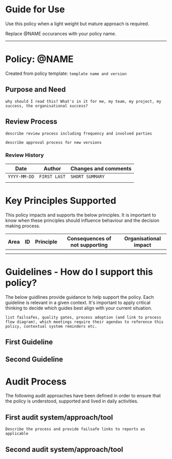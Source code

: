 # Guide for Use

Use this policy when a light weight but mature approach is required.

Replace @NAME occurances with your policy name.

----------------------

# Policy: @NAME

Created from policy template: `template name and version`

## Purpose and Need

`why should I read this? What's in it for me, my team, my project, my success, the organisational success?`

## Review Process

`describe review process including frequency and involved parties`

`describe approval process for new versions`

### Review History

| Date | Author | Changes and comments |
| --- | --- | --- |
| `YYYY-MM-DD` | `FIRST LAST` | `SHORT SUMMARY` |
| | |


# Key Principles Supported

This policy impacts and supports the below principles. It is important to know when these principles should influence behaviour and the decision making process.

| Area | ID | Principle | Consequences of not supporting | Organisational impact |
| --- | --- | --- | --- | --- |
| | | | |
| | | | |

# Guidelines - How do I support this policy?

The below guidlines provide guidance to help support the policy. Each guideline is relevant in a given context. It's important to apply critical thinking to decide which guides best align with your current situation.

`list failsafes, quality gates, process adoption (and link to process flow diagram), which meetings require their agendas to reference this policy, contextual system reminders etc.`

## First Guideline

## Second Guideline


# Audit Process

The following audit approaches have been defined in order to ensure that the policy is understood, supported and lived in daily activities.

## First audit system/approach/tool

`Describe the process and provide failsafe links to reports as applicable`

## Second audit system/approach/tool


